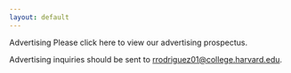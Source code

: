```yaml
---
layout: default
---
```


Advertising
Please click here to view our advertising prospectus.

Advertising inquiries should be sent to rrodriguez01@college.harvard.edu.
